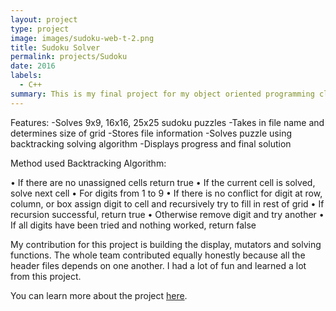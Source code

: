 ```yaml
---
layout: project
type: project
image: images/sudoku-web-t-2.png
title: Sudoku Solver
permalink: projects/Sudoku
date: 2016
labels:
  - C++
summary: This is my final project for my object oriented programming class and it is a Sudoku solver.
---
```


<div class="ui embed" data-source="vimeo" data-id="200444415" >
</div>
    Features:
-Solves 9x9, 16x16, 25x25 sudoku puzzles
-Takes in file name and determines size of grid
-Stores file information
-Solves puzzle using backtracking solving algorithm
-Displays progress and final solution

Method used Backtracking Algorithm:

• If there are no unassigned cells return true
• If the current cell is solved, solve next cell
• For digits from 1 to 9
• If there is no conflict for digit at row, column, or box assign digit to   cell and recursively try to fill in rest of grid
• If recursion successful, return true
• Otherwise remove digit and try another
• If all digits have been tried and nothing worked, return false

My contribution for this project is building the display, mutators and solving functions. The whole team contributed equally honestly because all the header files depends on one another. I had a lot of fun and learned a lot from this project.



You can learn more about the project [here](https://github.com/LamAnhProj/Sudoku).



